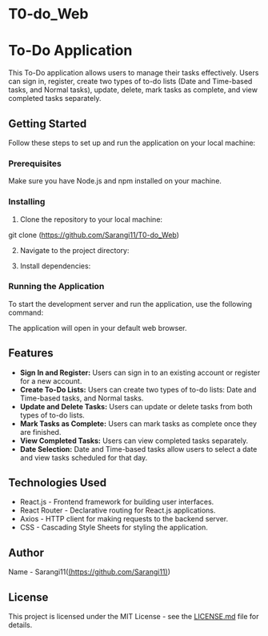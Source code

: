 # T0-do_Web
# To-Do Application

This To-Do application allows users to manage their tasks effectively. Users can sign in, register, create two types of to-do lists (Date and Time-based tasks, and Normal tasks), update, delete, mark tasks as complete, and view completed tasks separately.

## Getting Started

Follow these steps to set up and run the application on your local machine:

### Prerequisites

Make sure you have Node.js and npm installed on your machine.

### Installing

1. Clone the repository to your local machine:

git clone (https://github.com/Sarangi11/T0-do_Web)


2. Navigate to the project directory:


3. Install dependencies:


### Running the Application

To start the development server and run the application, use the following command:


The application will open in your default web browser.

## Features

- **Sign In and Register:** Users can sign in to an existing account or register for a new account.
- **Create To-Do Lists:** Users can create two types of to-do lists: Date and Time-based tasks, and Normal tasks.
- **Update and Delete Tasks:** Users can update or delete tasks from both types of to-do lists.
- **Mark Tasks as Complete:** Users can mark tasks as complete once they are finished.
- **View Completed Tasks:** Users can view completed tasks separately.
- **Date Selection:** Date and Time-based tasks allow users to select a date and view tasks scheduled for that day.

## Technologies Used

- React.js - Frontend framework for building user interfaces.
- React Router - Declarative routing for React.js applications.
- Axios - HTTP client for making requests to the backend server.
- CSS - Cascading Style Sheets for styling the application.

## Author

 Name - Sarangi11([(https://github.com/Sarangi11)](https://github.com/Sarangi11))

## License

This project is licensed under the MIT License - see the [LICENSE.md](LICENSE.md) file for details.
